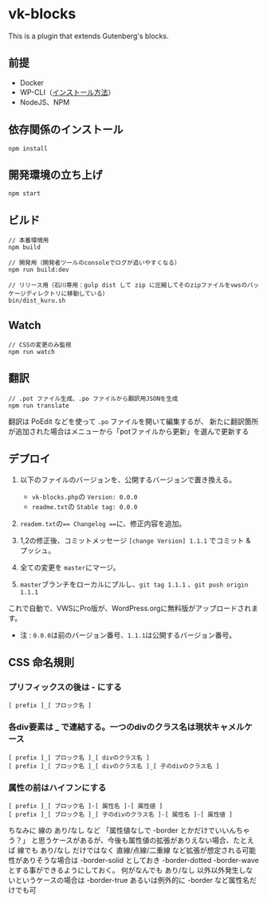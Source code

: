# vk-blocks

This is a plugin that extends Gutenberg's blocks.

## 前提
- Docker
- WP-CLI（[インストール方法](https://github.com/vektor-inc/vk-blocks-pro/wiki/WP-CLI%E3%82%92%E3%83%AD%E3%83%BC%E3%82%AB%E3%83%AB%E3%81%AB%E3%82%A4%E3%83%B3%E3%82%B9%E3%83%88%E3%83%BC%E3%83%AB)）
- NodeJS、NPM

## 依存関係のインストール
```
npm install
```

## 開発環境の立ち上げ
```
npm start
```

## ビルド
```
// 本番環境用
npm build

// 開発用（開発者ツールのconsoleでログが追いやすくなる）
npm run build:dev

// リリース用（石川専用：gulp dist して zip に圧縮してそのzipファイルをvwsのパッケージディレクトリに移動している）
bin/dist_kuru.sh
```

## Watch
```
// CSSの変更のみ監視
npm run watch
```

## 翻訳

```
// .pot ファイル生成、.po ファイルから翻訳用JSONを生成
npm run translate
```

翻訳は PoEdit などを使って `.po` ファイルを開いて編集するが、
新たに翻訳箇所が追加された場合はメニューから「potファイルから更新」を選んで更新する


## デプロイ

1. 以下のファイルのバージョンを、公開するバージョンで置き換える。
    - `vk-blocks.php`の `Version: 0.0.0`
    - `readme.txt`の `Stable tag: 0.0.0`

1. `readem.txt`の`== Changelog ==`に、修正内容を追加。
1. 1,2の修正後、コミットメッセージ `[change Version] 1.1.1` でコミット & プッシュ。
1. 全ての変更を `master`にマージ。
1. `master`ブランチをローカルにプルし、`git tag 1.1.1` 、`git push origin 1.1.1` 

これで自動で、VWSにPro版が、WordPress.orgに無料版がアップロードされます。

- 注 : `0.0.0`は前のバージョン番号、`1.1.1`は公開するバージョン番号。



## CSS 命名規則

### プリフィックスの後は - にする
```
[ prefix ]_[ ブロック名 ]
```

### 各div要素は _ で連結する。一つのdivのクラス名は現状キャメルケース
```
[ prefix ]_[ ブロック名 ]_[ divのクラス名 ]
[ prefix ]_[ ブロック名 ]_[ divのクラス名 ]_[ 子のdivのクラス名 ]
```

### 属性の前はハイフンにする
```
[ prefix ]_[ ブロック名 ]-[ 属性名 ]-[ 属性値 ]
[ prefix ]_[ ブロック名 ]_[ 子のdivのクラス名 ]-[ 属性名 ]-[ 属性値 ]
```

ちなみに 線の あり/なし など
「属性値なしで -border とかだけでいいんちゃう？」
と思うケースがあるが、今後も属性値の拡張がありえない場合、たとえば
線でも あり/なし だけではなく 直線/点線/二重線 など拡張が想定される可能性がありそうな場合は
-border-solid としておき -border-dotted -border-wave とする事ができるようにしておく。
何がなんでも あり/なし 以外以外発生しないというケースの場合は -border-true あるいは例外的に -border など属性名だけでも可

